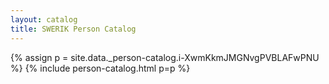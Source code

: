 ```yaml
---
layout: catalog
title: SWERIK Person Catalog
---
```

{% assign p = site.data._person-catalog.i-XwmKkmJMGNvgPVBLAFwPNU %}
{% include person-catalog.html p=p %}

